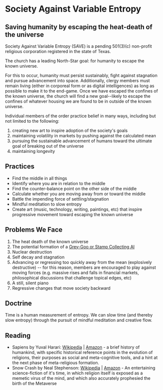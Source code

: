 # Society Against Variable Entropy

## Saving humanity by escaping the heat-death of the universe

Society Against Variable Entropy (SAVE) is a pending 501(3)(c) non-profit religious corporation registered in the state of Texas.

The church has a leading North-Star goal: for humanity to escape the known universe.

For this to occur, humanity must persist sustainably, fight against stagnation and pursue advancement into space. Additionally, clergy members must remain living (either in corporeal form or as digital intelligences) as long as possible to make it to the end-game. Once we have escaped the confines of the known universe, the church will find a new goal--likely to escape the confines of whatever housing we are found to be in outside of the known universe.

Individual members of the order practice belief in many ways, including but not limited to the following:

1. creating new art to inspire adoption of the society's goals
2. maintaining volatility in markets by pushing against the calculated mean
3. pursuing the sustainable advancement of humans toward the ultimate goal of breaking out of the universe
4. maintaining longevity

## Practices

- Find the middle in all things
- Identify where you are in relation to the middle
- Find the counter-balance point on the other side of the middle
- Calculate whether you are moving away from or toward the middle
- Battle the impending force of settling/stagnation
- Mindful meditation to slow entropy
- Create art (music, technology, writing, paintings, etc) that inspire progressive movement toward escaping the known universe

## Problems We Face

1. The heat death of the known universe
2. The potential formation of a [Grey-Goo or Stamp Collecting AI](https://www.youtube.com/watch?v=tcdVC4e6EV4)
3. Nuclear destruction
4. Self decay and stagnation
5. Advancing or regressing too quickly away from the mean (explosively destructive) -- for this reason, members are encouraged to play against moving forces (e.g. massive rises and falls in financial markets, philosophical discussions that challenge topical edges, etc)
6. A still, silent piano
7. Regressive changes that move society backward

## Doctrine

Time is a human measurement of entropy. We can slow time (and thereby slow entropy) through the pursuit of mindful meditation and creative flow.

## Reading

- Sapiens by Yuval Harari: [Wikipedia](https://en.wikipedia.org/wiki/Sapiens:_A_Brief_History_of_Humankind) | [Amazon](https://www.amazon.com/Sapiens-Yuval-Noah-Harari-audiobook/dp/B0741F3M7C) - a brief history of humankind, with specific historical reference points in the evolution of religions, their purposes as social and meta-cognitive tools, and a hint at the next phase of meta-religious formation.
- Snow Crash by Neal Stephenson: [Wikipedia](https://en.wikipedia.org/wiki/Snow_Crash) | [Amazon](https://www.amazon.com/Snow-Crash-Neal-Stephenson-audiobook/dp/B00005NZJA/ref=sr_1_1) - An entertaining science-fiction of it's time, in which religion itself is exposed as a memetic virus of the mind, and which also accurately prophesied the birth of the Metaverse
